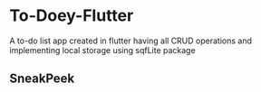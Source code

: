 # To-Doey-Flutter

A to-do list app created in flutter having all CRUD operations and implementing local storage using sqfLite package

## SneakPeek
